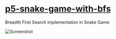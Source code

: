 # [p5-snake-game-with-bfs](https://akbarhps.github.io/p5-snake-game-with-bfs/)

Breadth First Search implementation in Snake Game

![Screenshot](https://user-images.githubusercontent.com/69947442/131209816-e51260fe-eb7a-4605-b14c-12181afa24c7.png)
